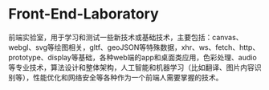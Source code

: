 # Front-End-Laboratory
前端实验室，用于学习和测试一些新技术或基础技术，主要包括：canvas、webgl、svg等绘图相关，gltf、geoJSON等特殊数据，xhr、ws、fetch、http、prototype、display等基础，各种web端的app和桌面类应用，色彩处理、audio等专业技术，算法设计和整体架构，人工智能和机器学习（比如翻译、图片内容识别等），性能优化和网络安全等各种作为一个前端人需要掌握的技术。
